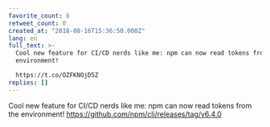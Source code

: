 ```yaml
---
favorite_count: 0
retweet_count: 0
created_at: "2018-08-16T15:36:50.000Z"
lang: en
full_text: >-
  Cool new feature for CI/CD nerds like me: npm can now read tokens from the
  environment!

  https://t.co/OZFKNOjD5Z
replies: []
---
```


Cool new feature for CI/CD nerds like me: npm can now read tokens from the
environment! <https://github.com/npm/cli/releases/tag/v6.4.0>
